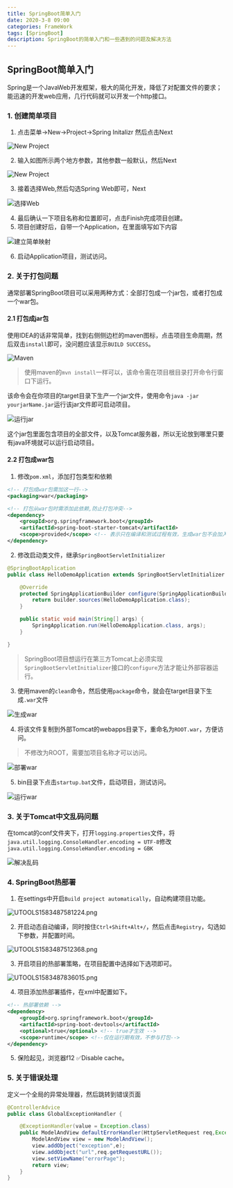 ```yaml
---
title: SpringBoot简单入门
date: 2020-3-8 09:00
categories: FrameWork
tags: [SpringBoot]
description: SpringBoot的简单入门和一些遇到的问题及解决方法
---
```




## SpringBoot简单入门

Spring是一个JavaWeb开发框架，极大的简化开发，降低了对配置文件的要求；能迅速的开发web应用，几行代码就可以开发一个http接口。



<!--more-->



### 1. 创建简单项目

1. 点击菜单->New->Project->Spring Initalizr 然后点击Next

![New Project](http://yanxuan.nosdn.127.net/b9e28697b634eab06db8a659ccede011.png)

2. 输入如图所示两个地方参数，其他参数一般默认，然后Next

![New Project](http://yanxuan.nosdn.127.net/a2e77ddd87976719e7a10347a0927741.png)

3. 接着选择Web,然后勾选Spring Web即可，Next

![选择Web](http://yanxuan.nosdn.127.net/075b6bf7031e1a28d641e9ee64fc64f7.png)

4. 最后确认一下项目名称和位置即可，点击Finish完成项目创建。
5. 项目创建好后，自带一个Application，在里面填写如下内容

![建立简单映射](http://yanxuan.nosdn.127.net/cb1facc5ce154216aeae0a72342b3210.png)

6. 启动Application项目，测试访问。



### 2. 关于打包问题

通常部署SpringBoot项目可以采用两种方式：全部打包成一个jar包，或者打包成一个war包。

#### 2.1 打包成jar包

使用IDEA的话非常简单，找到右侧侧边栏的maven图标，点击项目生命周期，然后双击`install`即可，没问题应该显示`BUILD SUCCESS`。

![Maven](http://yanxuan.nosdn.127.net/1c7d5f6b064fdb92b777e4b6d4485677.png)

> 使用maven的`mvn install`一样可以，该命令需在项目根目录打开命令行窗口下运行。

该命令会在你项目的target目录下生产一个jar文件，使用命令`java -jar yourjarName.jar`运行该jar文件即可启动项目。

![运行jar](http://yanxuan.nosdn.127.net/d51e68036cb149702808e7bf79d388e3.png)

这个jar包里面包含项目的全部文件，以及Tomcat服务器，所以无论放到哪里只要有java环境就可以运行启动项目。



#### 2.2 打包成war包

1. 修改`pom.xml`，添加打包类型和依赖

```xml
<!-- 打包成war包需加这一行-->
<packaging>war</packaging>

<!-- 打包从war包时需添加此依赖,防止打包冲突-->
<dependency>
    <groupId>org.springframework.boot</groupId>
    <artifactId>spring-boot-starter-tomcat</artifactId>
    <scope>provided</scope> <!-- 表示只在编译和测试过程有效，生成war包不会加入-->
</dependency>
```

2. 修改启动类文件，继承` SpringBootServletInitializer `

```java
@SpringBootApplication
public class HelloDemoApplication extends SpringBootServletInitializer {

	@Override
	protected SpringApplicationBuilder configure(SpringApplicationBuilder builder) {
		return builder.sources(HelloDemoApplication.class);
	}

	public static void main(String[] args) {
		SpringApplication.run(HelloDemoApplication.class, args);
	}

}
```

> SpringBoot项目想运行在第三方Tomcat上必须实现`SpringBootServletInitializer`接口的`configure`方法才能让外部容器运行。

3. 使用maven的`clean`命令，然后使用`package`命令，就会在target目录下生成`.war`文件

![生成war](http://yanxuan.nosdn.127.net/17f5a60920545e0780cf37f492cf7689.png)

4. 将该文件复制到外部Tomcat的webapps目录下，重命名为`ROOT.war`，方便访问。

> 不修改为ROOT，需要加项目名称才可以访问。

![部署war](http://yanxuan.nosdn.127.net/4acfb821a780f0388eb6355810d275dd.png)

5. bin目录下点击`startup.bat`文件，启动项目，测试访问。

![运行war](http://yanxuan.nosdn.127.net/84c10736da31d123eb3761476362d5af.png)



### 3. 关于Tomcat中文乱码问题

在tomcat的conf文件夹下，打开`logging.properties`文件，将`java.util.logging.ConsoleHandler.encoding = UTF-8`修改`java.util.logging.ConsoleHandler.encoding = GBK`

![解决乱码](http://yanxuan.nosdn.127.net/cc6dbe40be3cc9beb0dedbd015abfd7c.png)



### 4. SpringBoot热部署

1. 在settings中开启` Build project automatically `，自动构建项目功能。

![UTOOLS1583487581224.png](http://yanxuan.nosdn.127.net/8a4d3961d543c268a9f3831b8f8bd043.png)

2. 开启动态自动编译，同时按住`Ctrl+Shift+Alt+/`，然后点击`Registry`，勾选如下参数，并配置时间。

![UTOOLS1583487512368.png](http://yanxuan.nosdn.127.net/8a6d4c9a57fd673d6f8a11d3b0a6d9fe.png)

3. 开启项目的热部署策略，在项目配置中选择如下选项即可。

![UTOOLS1583487836015.png](http://yanxuan.nosdn.127.net/7e0d63ba102733533ac83ee8e86f9efb.png)

4. 项目添加热部署插件，在xml中配置如下。

```xml
<!-- 热部署依赖 -->
<dependency>
    <groupId>org.springframework.boot</groupId>
    <artifactId>spring-boot-devtools</artifactId>
    <optional>true</optional> <!-- true才生效 -->
    <scope>runtime</scope> <!--仅在运行期有效，不参与打包-->
</dependency>
```

5. 保险起见，浏览器f12 ✅Disable cache。

### 5. 关于错误处理

定义一个全局的异常处理器，然后跳转到错误页面

```java
@ControllerAdvice
public class GlobalExceptionHandler {

    @ExceptionHandler(value = Exception.class)
    public ModelAndView defaultErrorHandler(HttpServletRequest req,Exception e) throws Exception{
        ModelAndView view = new ModelAndView();
        view.addObject("exception",e);
        view.addObject("url",req.getRequestURL());
        view.setViewName("errorPage");
        return view;
    }
}
```

